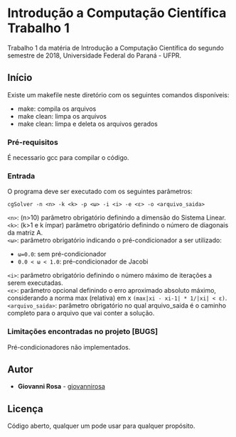 # Introdução a Computação Científica Trabalho 1

Trabalho 1 da matéria de Introdução a Computação Científica do segundo semestre de 2018, Universidade Federal do Paraná - UFPR.

## Início

Existe um makefile neste diretório com os seguintes comandos disponíveis:

* make: compila os arquivos
* make clean: limpa os arquivos
* make clean: limpa e deleta os arquivos gerados

### Pré-requisitos

É necessario gcc para compilar o código.

### Entrada

O programa deve ser executado com os seguintes parâmetros:  

`cgSolver -n <n> -k <k> -p <ω> -i <i> -e <ε> -o <arquivo_saida>`

`<n>`: (n>10) parâmetro obrigatório definindo a dimensão do Sistema Linear.  
`<k>`: (k>1 e k ímpar)  parâmetro obrigatório definindo o número de diagonais da matriz A.  
`<ω>`: parâmetro obrigatório indicando o pré-condicionador a ser utilizado:  
- `ω=0.0`: sem pré-condicionador  
- `0.0 < ω < 1.0`: pré-condicionador de Jacobi  

`<i>`: parâmetro obrigatório definindo o número máximo de iterações a serem executadas.  
`<ε>`: parâmetro opcional definindo o erro aproximado absoluto máximo, considerando a norma max (relativa) em x `(max|xi - xi-1| * 1/|xi| < ε)`.  
`<arquivo_saida>`: parâmetro obrigatório no qual arquivo_saida é o caminho completo para o arquivo que vai conter a solução.  

### Limitações encontradas no projeto [BUGS]

Pré-condicionadores não implementados.

## Autor

* **Giovanni Rosa** - [giovannirosa](https://github.com/giovannirosa)

## Licença

Código aberto, qualquer um pode usar para qualquer propósito.